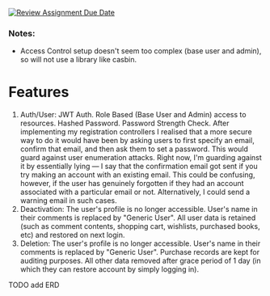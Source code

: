 [![Review Assignment Due Date](https://classroom.github.com/assets/deadline-readme-button-24ddc0f5d75046c5622901739e7c5dd533143b0c8e959d652212380cedb1ea36.svg)](https://classroom.github.com/a/LECuYE4o)

### Notes:
- Access Control setup doesn't seem too complex (base user and admin), so will not use a library like casbin.

# Features
1. Auth/User: JWT Auth. Role Based (Base User and Admin) access to resources. Hashed Password. Password Strength Check. After implementing my registration controllers I realised that a more secure way to do it would have been by asking users to first specify an email, confirm that email, and then ask them to set a password. This would guard against user enumeration attacks. Right now, I'm guarding against it by essentially lying — I say that the confirmation email got sent if you try making an account with an existing email. This could be confusing, however, if the user has genuinely forgotten if they had an account associated with a particular email or not. Alternatively, I could send a warning email in such cases.
2. Deactivation: The user's profile is no longer accessible. User's name in their comments is replaced by "Generic User". All user data is retained (such as comment contents, shopping cart, wishlists, purchased books, etc) and restored on next login.
3. Deletion: The user's profile is no longer accessible. User's name in their comments is replaced by "Generic User". Purchase records are kept for auditing purposes. All other data removed after grace period of 1 day (in which they can restore account by simply logging in).

TODO add ERD
